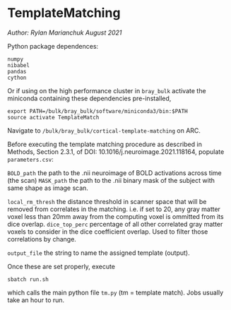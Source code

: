 # TemplateMatching

*Author: Rylan Marianchuk*
*August 2021*

Python package dependences:
```
numpy
nibabel
pandas
cython
```

Or if using on the high performance cluster in ```bray_bulk``` activate the miniconda containing these dependencies pre-installed,

```
export PATH=/bulk/bray_bulk/software/miniconda3/bin:$PATH
source activate TemplateMatch
```

Navigate to ```/bulk/bray_bulk/cortical-template-matching``` on ARC.

Before executing the template matching procedure as described in Methods, Section 2.3.1, of DOI: 10.1016/j.neuroimage.2021.118164,
populate ```parameters.csv```:

```BOLD_path``` the path to the .nii neuroimage of BOLD activations across time (the scan)
```MASK_path``` the path to the .nii binary mask of the subject with same shape as image scan.

```local_rm_thresh``` the distance threshold in scanner space that will be removed from correlates in the matching. i.e. if set to 20, any gray matter voxel less than 20mm away from the computing voxel is ommitted from its dice overlap.
```dice_top_perc``` percentage of all other correlated gray matter voxels to consider in the dice coefficient overlap. Used to filter those correlations by change.

```output_file``` the string to name the assigned template (output).

Once these are set properly, execute

```
sbatch run.sh
```

which calls the main python file ```tm.py``` (tm = template match). Jobs usually take an hour to run.

